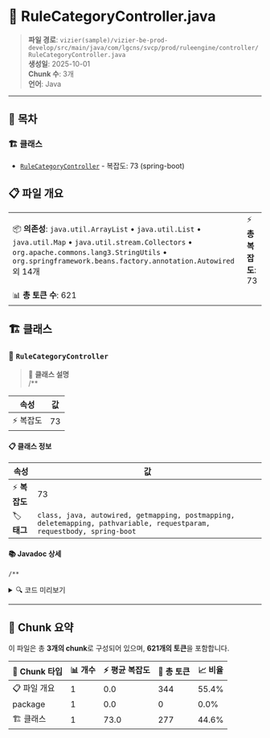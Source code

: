 # 📄 RuleCategoryController.java

> **파일 경로**: `vizier(sample)/vizier-be-prod-develop/src/main/java/com/lgcns/svcp/prod/ruleengine/controller/RuleCategoryController.java`  
> **생성일**: 2025-10-01  
> **Chunk 수**: 3개  
> **언어**: Java
---

## 📑 목차

### 🏗️ 클래스
- [`RuleCategoryController`](#class-rulecategorycontroller) - 복잡도: 73 (spring-boot)

## 📋 파일 개요

| | |
|--|--|
| 📦 **의존성**: `java.util.ArrayList` • `java.util.List` • `java.util.Map` • `java.util.stream.Collectors` • `org.apache.commons.lang3.StringUtils` • `org.springframework.beans.factory.annotation.Autowired` 외 14개 | ⚡ **총 복잡도**: 73 |
| 📊 **총 토큰 수**: 621 |  |



## 🏗️ 클래스

### <a id="class-rulecategorycontroller"></a>🎯 `RuleCategoryController`

> 📝 **클래스 설명**  
> /**

| 속성 | 값 |
|------|----|
| ⚡ 복잡도 | 73 |



#### 📋 클래스 정보

| 속성 | 값 |
|------|----|
| ⚡ **복잡도** | 73 || 📍 **라인 범위** | 37-37 |
| 🏷️ **태그** | `class, java, autowired, getmapping, postmapping, deletemapping, pathvariable, requestparam, requestbody, spring-boot` || 🏗️ **프레임워크** | `spring-boot` |
#### 📚 Javadoc 상세

```
/**
```


<details>
<summary>🔍 코드 미리보기</summary>

```java
public class RuleCategoryController {
	
	@Autowired
	private RuleCategoryService ruleCategoryService;
	
	@GetMapping
	@Operation(summary = "룰 카테고리 기본 전체 조회 API", description = "룰 카테고리 기본 정보 전체 조회 API")
	public List<RuleCategoryTreeDto> retrieveRuleCategoryList() {
		List<RuleCategoryTreeDto> response = ruleCategoryService.retrieveRuleCategoryList();
		return response;
	}
	
	@GetMapping(value = "/tree")
	@Operation(summary = "get category tree", description = "get category tree")
	public List<Map<String, Object>> retrieveRuleCatgoryTreeList(@RequestParam(required = false) String searchBy, @RequestParam(required = false) String name) {
		List<RuleCategoryTreeDto> results = new ArrayList<>();
		if (StringUtils.isNotBlank(name) && searchBy.equals("category")) {
			List<RuleCategoryTreeDto> cat...
```

**Chunk 정보**
- 🆔 **ID**: `7c889a224cdf`
- 📍 **라인**: 37-37
- 📊 **토큰**: 277
- 🏷️ **태그**: `class, java, autowired, getmapping, postmapping...`

</details>

---





## 🧩 Chunk 요약

이 파일은 총 **3개의 chunk**로 구성되어 있으며, **621개의 토큰**을 포함합니다.

| 🧩 Chunk 타입 | 📊 개수 | ⚡ 평균 복잡도 | 📝 총 토큰 | 📈 비율 |
|---------------|--------|-------------|----------|--------|
| 📋 파일 개요 | 1 | 0.0 | 344 | 55.4% |
| package | 1 | 0.0 | 0 | 0.0% |
| 🏗️ 클래스 | 1 | 73.0 | 277 | 44.6% |

